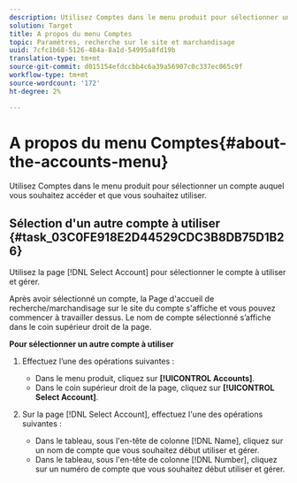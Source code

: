 ```yaml
---
description: Utilisez Comptes dans le menu produit pour sélectionner un compte auquel vous souhaitez accéder et que vous souhaitez utiliser.
solution: Target
title: A propos du menu Comptes
topic: Paramètres, recherche sur le site et marchandisage
uuid: 7cfc1b68-5126-484a-8a1d-54995a8fd19b
translation-type: tm+mt
source-git-commit: d015154efdccbb4c6a39a56907c0c337ec065c9f
workflow-type: tm+mt
source-wordcount: '172'
ht-degree: 2%

---
```



# A propos du menu Comptes{#about-the-accounts-menu}

Utilisez Comptes dans le menu produit pour sélectionner un compte auquel vous souhaitez accéder et que vous souhaitez utiliser.

## Sélection d&#39;un autre compte à utiliser {#task_03C0FE918E2D44529CDC3B8DB75D1B26}

Utilisez la page [!DNL Select Account] pour sélectionner le compte à utiliser et gérer.

<!-- 

t_selecting_a_different_account_to_use.xml

 -->

Après avoir sélectionné un compte, la Page d&#39;accueil de recherche/marchandisage sur le site du compte s&#39;affiche et vous pouvez commencer à travailler dessus. Le nom de compte sélectionné s’affiche dans le coin supérieur droit de la page.

**Pour sélectionner un autre compte à utiliser**

1. Effectuez l’une des opérations suivantes :

   * Dans le menu produit, cliquez sur **[!UICONTROL Accounts]**.
   * Dans le coin supérieur droit de la page, cliquez sur **[!UICONTROL Select Account]**.

1. Sur la page [!DNL Select Account], effectuez l&#39;une des opérations suivantes :

   * Dans le tableau, sous l&#39;en-tête de colonne [!DNL Name], cliquez sur un nom de compte que vous souhaitez début utiliser et gérer.
   * Dans le tableau, sous l&#39;en-tête de colonne [!DNL Number], cliquez sur un numéro de compte que vous souhaitez début utiliser et gérer.

